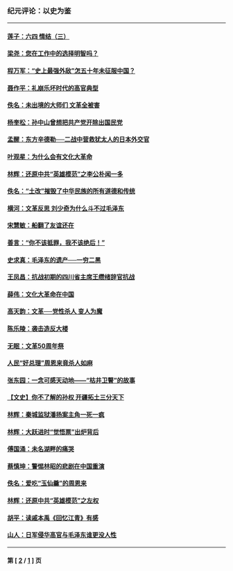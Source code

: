 ### 纪元评论：以史为鉴
---
#### [莲子：六四 情结（三）](../../pages/nsc1028/n7967348.md) 
#### [梁尧：您在工作中的选择明智吗？](../../pages/nsc1028/n7965851.md) 
#### [程万军：“史上最强外敌”怎五十年未征服中国？](../../pages/nsc1028/n7962359.md) 
#### [聂作平：礼崩乐坏时代的高官典型](../../pages/nsc1028/n7958542.md) 
#### [佚名：未出境的大师们 文革全被害](../../pages/nsc1028/n7951449.md) 
#### [杨奎松：孙中山曾想把共产党开除出国民党](../../pages/nsc1028/n7950641.md) 
#### [孟醒：东方辛德勒──二战中营救犹太人的日本外交官](../../pages/nsc1028/n7948988.md) 
#### [叶观星：为什么会有文化大革命](../../pages/nsc1028/n7944858.md) 
#### [林辉：还原中共“英雄模范”之李公朴闻一多](../../pages/nsc1028/n7938426.md) 
#### [佚名：“土改”摧毁了中华民族的所有道德和传统](../../pages/nsc1028/n7935926.md) 
#### [横河：文革反思 刘少奇为什么斗不过毛泽东](../../pages/nsc1028/n7932765.md) 
#### [宋慧敏：船翻了友谊还在](../../pages/nsc1028/n7931406.md) 
#### [善言：“你不该抵罪，我不该绝后！”](../../pages/nsc1028/n7930211.md) 
#### [史求真：毛泽东的遗产──一穷二黑](../../pages/nsc1028/n7925614.md) 
#### [王凤昌：抗战初期的四川省主席王缵绪辞官抗战](../../pages/nsc1028/n7925447.md) 
#### [薛伟：文化大革命在中国](../../pages/nsc1028/n7912168.md) 
#### [高天韵：文革──党性杀人 变人为魔](../../pages/nsc1028/n7905657.md) 
#### [陈乐陵：袭击造反大楼](../../pages/nsc1028/n7905067.md) 
#### [无眠：文革50周年祭](../../pages/nsc1028/n7901754.md) 
#### [人民“好总理”周恩来竟杀人如麻](../../pages/nsc1028/n7893989.md) 
#### [张东园：一念可感天动地——“枯井卫瞽”的故事](../../pages/nsc1028/n7885920.md) 
#### [【文史】你不了解的孙权 开疆拓土三分天下](../../pages/nsc1028/n7870446.md) 
#### [林辉：秦城监狱潘扬案主角一死一疯](../../pages/nsc1028/n7862419.md) 
#### [林辉：大跃进时“觉悟票”出炉背后](../../pages/nsc1028/n7797570.md) 
#### [傅国涌：未名湖畔的痛哭](../../pages/nsc1028/n7791814.md) 
#### [蔡慎坤：警惕林昭的悲剧在中国重演](../../pages/nsc1028/n7784303.md) 
#### [佚名：爱吃“玉仙羹”的周恩来](../../pages/nsc1028/n7755764.md) 
#### [林辉：还原中共“英雄模范”之左权](../../pages/nsc1028/n7694344.md) 
#### [胡平：读戚本禹《回忆江青》有感](../../pages/nsc1028/n7633908.md) 
#### [山人：日军侵华高官与毛泽东谁更没人性](../../pages/nsc1028/n7579554.md) 

---
#### 第 [ [2](./2.md) / [1](./1.md) ] 页
